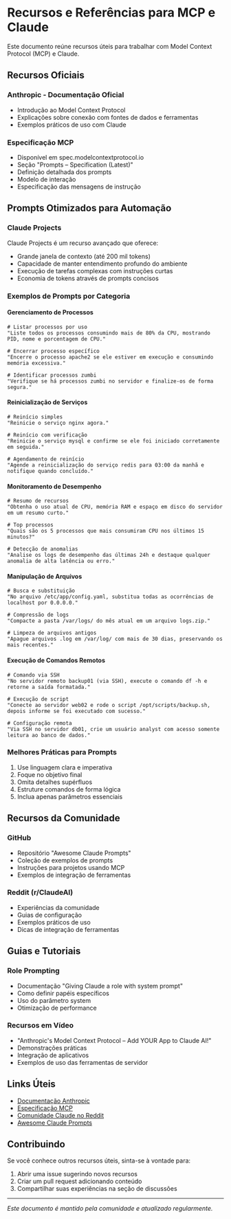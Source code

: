 # Recursos e Referências para MCP e Claude

Este documento reúne recursos úteis para trabalhar com Model Context Protocol (MCP) e Claude.

## Recursos Oficiais

### Anthropic - Documentação Oficial
- Introdução ao Model Context Protocol
- Explicações sobre conexão com fontes de dados e ferramentas
- Exemplos práticos de uso com Claude

### Especificação MCP
- Disponível em spec.modelcontextprotocol.io
- Seção "Prompts – Specification (Latest)"
- Definição detalhada dos prompts
- Modelo de interação
- Especificação das mensagens de instrução

## Prompts Otimizados para Automação

### Claude Projects
Claude Projects é um recurso avançado que oferece:
- Grande janela de contexto (até 200 mil tokens)
- Capacidade de manter entendimento profundo do ambiente
- Execução de tarefas complexas com instruções curtas
- Economia de tokens através de prompts concisos

### Exemplos de Prompts por Categoria

#### Gerenciamento de Processos
```
# Listar processos por uso
"Liste todos os processos consumindo mais de 80% da CPU, mostrando PID, nome e porcentagem de CPU."

# Encerrar processo específico
"Encerre o processo apache2 se ele estiver em execução e consumindo memória excessiva."

# Identificar processos zumbi
"Verifique se há processos zumbi no servidor e finalize-os de forma segura."
```

#### Reinicialização de Serviços
```
# Reinício simples
"Reinicie o serviço nginx agora."

# Reinício com verificação
"Reinicie o serviço mysql e confirme se ele foi iniciado corretamente em seguida."

# Agendamento de reinício
"Agende a reinicialização do serviço redis para 03:00 da manhã e notifique quando concluído."
```

#### Monitoramento de Desempenho
```
# Resumo de recursos
"Obtenha o uso atual de CPU, memória RAM e espaço em disco do servidor em um resumo curto."

# Top processos
"Quais são os 5 processos que mais consumiram CPU nos últimos 15 minutos?"

# Detecção de anomalias
"Analise os logs de desempenho das últimas 24h e destaque qualquer anomalia de alta latência ou erro."
```

#### Manipulação de Arquivos
```
# Busca e substituição
"No arquivo /etc/app/config.yaml, substitua todas as ocorrências de localhost por 0.0.0.0."

# Compressão de logs
"Compacte a pasta /var/logs/ do mês atual em um arquivo logs.zip."

# Limpeza de arquivos antigos
"Apague arquivos .log em /var/log/ com mais de 30 dias, preservando os mais recentes."
```

#### Execução de Comandos Remotos
```
# Comando via SSH
"No servidor remoto backup01 (via SSH), execute o comando df -h e retorne a saída formatada."

# Execução de script
"Conecte ao servidor web02 e rode o script /opt/scripts/backup.sh, depois informe se foi executado com sucesso."

# Configuração remota
"Via SSH no servidor db01, crie um usuário analyst com acesso somente leitura ao banco de dados."
```

### Melhores Práticas para Prompts
1. Use linguagem clara e imperativa
2. Foque no objetivo final
3. Omita detalhes supérfluos
4. Estruture comandos de forma lógica
5. Inclua apenas parâmetros essenciais

## Recursos da Comunidade

### GitHub
- Repositório "Awesome Claude Prompts"
- Coleção de exemplos de prompts
- Instruções para projetos usando MCP
- Exemplos de integração de ferramentas

### Reddit (r/ClaudeAI)
- Experiências da comunidade
- Guias de configuração
- Exemplos práticos de uso
- Dicas de integração de ferramentas

## Guias e Tutoriais

### Role Prompting
- Documentação "Giving Claude a role with system prompt"
- Como definir papéis específicos
- Uso do parâmetro system
- Otimização de performance

### Recursos em Vídeo
- "Anthropic's Model Context Protocol – Add YOUR App to Claude AI!"
- Demonstrações práticas
- Integração de aplicativos
- Exemplos de uso das ferramentas de servidor

## Links Úteis

- [Documentação Anthropic](https://docs.anthropic.com)
- [Especificação MCP](https://spec.modelcontextprotocol.io)
- [Comunidade Claude no Reddit](https://reddit.com/r/ClaudeAI)
- [Awesome Claude Prompts](https://github.com/topics/claude-prompts)

## Contribuindo

Se você conhece outros recursos úteis, sinta-se à vontade para:
1. Abrir uma issue sugerindo novos recursos
2. Criar um pull request adicionando conteúdo
3. Compartilhar suas experiências na seção de discussões

---

*Este documento é mantido pela comunidade e atualizado regularmente.*
